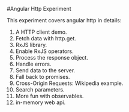 #Angular Http Experiment

This experiment covers angular http in details:

1. A HTTP client demo.
2. Fetch data with http.get.
3. RxJS library.
4. Enable RxJS operators.
5. Process the response object.
6. Handle errors.
7. Send data to the server.
8. Fall back to promises.
9. Cross-Origin Requests: Wikipedia example.
10. Search parameters.
11. More fun with observables.
12. in-memory web api.

